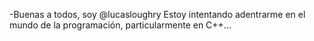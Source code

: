 -Buenas a todos, soy @lucasloughry
Estoy intentando adentrarme en el mundo de la programación,
particularmente en C++...

<!---
lucasloughry/lucasloughry is a ✨ special ✨ repository because its `README.md` (this file) appears on your GitHub profile.
You can click the Preview link to take a look at your changes.
--->
